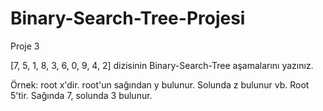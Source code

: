 # Binary-Search-Tree-Projesi
Proje 3 

[7, 5, 1, 8, 3, 6, 0, 9, 4, 2] dizisinin Binary-Search-Tree aşamalarını yazınız.

Örnek: root x'dir. root'un sağından y bulunur. Solunda z bulunur vb.
Root 5'tir. Sağında 7, solunda 3 bulunur.
